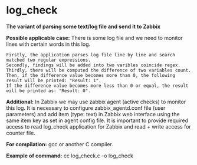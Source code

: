 # log_check
<strong>The variant of parsing some text/log file and send it to Zabbix</strong>

<strong>Possible applicable case:</strong>
    There is some log file and we need to monitor lines with certain words in this log.
    
    Firstly, the application parses log file line by line and search matched two regular expressions.
    Secondly, findings will be added into two varibles coincide regex.
    Thirdly, there will be computed the difference of two variables count.
    Then, if the difference value becomes more than 0, the following result will be printed: "Result: 1".
    If the difference value becomes more less than 0 or equal, the result will be printed as: "Result: 0".
    
<strong>Additional:</strong>
    In Zabbix we may use zabbix agent (active checks) to monitor this log.
    It is necessary to configure zabbix_agentd.conf file (user parameters) and add item (type: text) in Zabbix web interface using the same item key as set in agent config file.
    It is important to provide required access to read log_check application for Zabbix and read + write access for counter file.
    
<strong>For compilation:</strong>
    gcc or another C compiler.
    
<strong>Example of command:</strong>
    cc log_check.c -o log_check 
